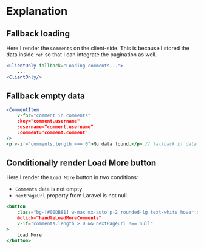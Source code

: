 # Explanation

## Fallback loading

Here I render the `Comments` on the client-side. This is because I stored the data inside `ref` so that I can integrate the pagination as well.

```jsx
<ClientOnly fallback="Loading comments...">
    ...
<ClientOnly/>
```

## Fallback empty data

```jsx
<CommentItem
    v-for="comment in comments"
    :key="comment.username"
    :username="comment.username"
    :comment="comment.comment"
/>
<p v-if="comments.length === 0">No data found.</p> // fallback if data is empty
```

## Conditionally render Load More button

Here I render the `Load More` button in two conditions:

- `Comments` data is not empty
- `nextPageUrl` property from Laravel is not null.

```jsx
<button
    class="bg-[#00DB81] w-max mx-auto p-2 rounded-lg text-white hover:opacity-80 transition"
    @click="handleLoadMoreComments"
    v-if="comments.length > 0 && nextPageUrl !== null"
>
    Load More
</button>
```
